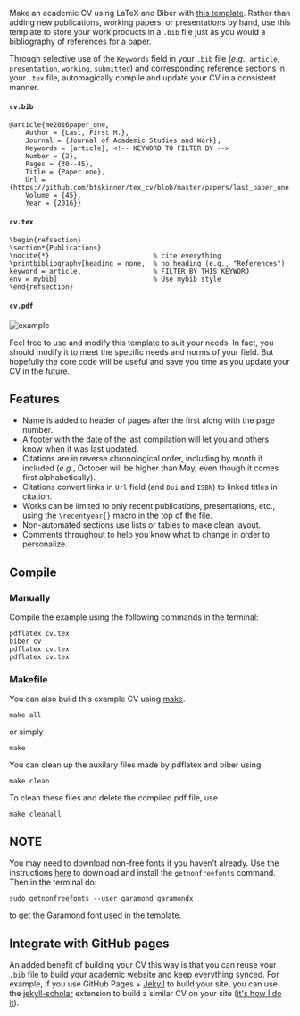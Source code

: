 Make an academic CV using LaTeX and Biber with [this
template](https://github.com/btskinner/tex_cv). Rather
than adding new publications, working papers, or presentations by
hand, use this template to store your work products in a `.bib` file
just as you would a bibliography of references for a paper.

Through selective use of the `Keywords` field in your `.bib` file
(*e.g.*, `article`, `presentation`, `working`, `submitted`) and
corresponding reference sections in your `.tex` file, automagically
compile and update your CV in a consistent manner.

#### `cv.bib`
```
@article{me2016paper_one,
	Author = {Last, First M.},
	Journal = {Journal of Academic Studies and Work},
	Keywords = {article}, <!-- KEYWORD TO FILTER BY -->
	Number = {2},
	Pages = {30--45},
	Title = {Paper one},
	Url = {https://github.com/btskinner/tex_cv/blob/master/papers/last_paper_one.pdf},
	Volume = {45},
	Year = {2016}}
```

#### `cv.tex`
```
\begin{refsection}
\section*{Publications}
\nocite{*}                          % cite everything
\printbibliography[heading = none,  % no heading (e.g., "References")
keyword = article,                  % FILTER BY THIS KEYWORD
env = mybib]                        % Use mybib style
\end{refsection}
```

#### `cv.pdf`

![example](https://raw.githubusercontent.com/btskinner/tex_cv/master/images/example.png)

Feel free to use and modify this template to suit your needs. In fact,
you should modify it to meet the specific needs and norms of your
field. But hopefully the core code will be useful and save you time as
you update your CV in the future. 

## Features

* Name is added to header of pages after the first along with the page
  number.  
* A footer with the date of the last compilation will let you and
  others know when it was last updated.  
* Citations are in reverse chronological order, including by month if
  included (*e.g.*, October will be higher than May, even though it
  comes first alphabetically).  
* Citations convert links in `Url` field (and `Doi` and `ISBN`) to
  linked titles in citation.  
* Works can be limited to only recent publications, presentations,
  etc., using the `\recentyear{}` macro in the top of the file.  
* Non-automated sections use lists or tables to make clean layout.  
* Comments throughout to help you know what to change in order to
  personalize.  

## Compile

### Manually

Compile the example using the following commands in the terminal:

```shell
pdflatex cv.tex
biber cv
pdflatex cv.tex
pdflatex cv.tex
```

### Makefile

You can also build this example CV using
[make](https://www.gnu.org/software/make/).

```shell
make all
```
or simply

```shell
make
```

You can clean up the auxilary files made by pdflatex and biber using

```shell
make clean
```

To clean these files and delete the compiled pdf file, use

```shell
make cleanall
```

## NOTE

You may need to download non-free fonts if you haven't already. Use the instructions
[here](http://www.tug.org/fonts/getnonfreefonts/) to download and install the `getnonfreefonts` command. Then in the
terminal do:

```shell
sudo getnonfreefonts --user garamond garamondx
```
to get the Garamond font used in the template.

## Integrate with GitHub pages

An added benefit of building your CV this way is that you can reuse
your `.bib` file to build your academic website and keep everything
synced. For example, if you use GitHub Pages +
[Jekyll](https://jekyllrb.com) to build your site, you can use the
[jekyll-scholar](https://github.com/inukshuk/jekyll-scholar) extension
to build a similar CV on your site ([it's how I do it](https://www.btskinner.me/publications/)).
